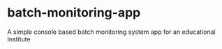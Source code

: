 # batch-monitoring-app
A simple console based batch monitoring system app for an educational Institute
